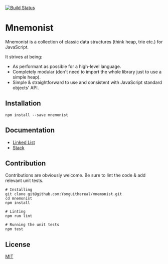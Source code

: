 [![Build Status](https://travis-ci.org/Yomguithereal/mnemonist.svg)](https://travis-ci.org/Yomguithereal/mnemonist)


# Mnemonist

Mnemonist is a collection of classic data structures (think heap, trie etc.) for JavaScript.

It strives at being:

* As performant as possible for a high-level language.
* Completely modular (don't need to import the whole library just to use a simple heap).
* Simple & straightforward to use and consistent with JavaScript standard objects' API.

## Installation

```
npm install --save mnemonist
```

## Documentation

* [Linked List](docs/linked-list.md)
* [Stack](docs/stack.md)

## Contribution

Contributions are obviously welcome. Be sure to lint the code & add relevant unit tests.

```
# Installing
git clone git@github.com:Yomguithereal/mnemonist.git
cd mnemonist
npm install

# Linting
npm run lint

# Running the unit tests
npm test
```

## License

[MIT](LICENSE.txt)
